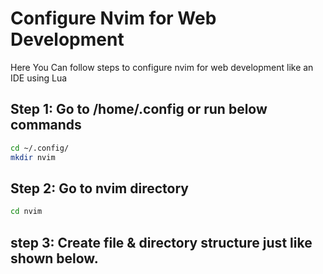 # Configure Nvim for Web Development
Here You Can follow steps to configure nvim for web development like an IDE using Lua
## Step 1: Go to /home/.config or run below commands
```bash
cd ~/.config/
mkdir nvim
```

## Step 2: Go to nvim directory
```bash
cd nvim
```
## step 3: Create file & directory structure just like shown below.
